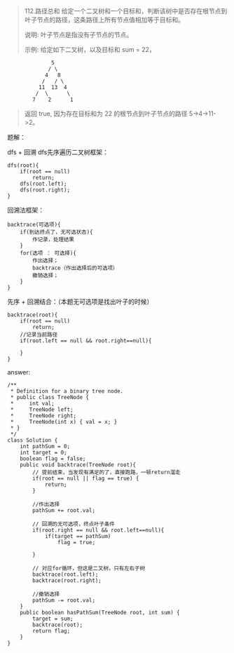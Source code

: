 > 112.路径总和
> 给定一个二叉树和一个目标和，判断该树中是否存在根节点到叶子节点的路径，这条路径上所有节点值相加等于目标和。
> 
> 说明: 叶子节点是指没有子节点的节点。
> 
> 示例: 
> 给定如下二叉树，以及目标和 sum = 22，
    
                  5
                 / \
                4   8
               /   / \
              11  13  4
             /  \      \
            7    2      1

> 返回 true, 因为存在目标和为 22 的根节点到叶子节点的路径 5->4->11->2。

题解：
    
dfs + 回溯
dfs先序遍历二叉树框架：
    
    dfs(root){
        if(root == null)
            return;
        dfs(root.left);
        dfs(root.right);
    }

回溯法框架：
    
    backtrace(可选项){
        if(到达终点了，无可选状态){
            作记录，处理结果
        }
        for(选项 ： 可选择){
            作出选择；
            backtrace（作出选择后的可选项）
            撤销选择；
        }
    }

先序 + 回溯结合：（本题无可选项是找出叶子的时候）
    
    backtrace(root){
        if(root == null)
            return;
        //记录当前路径
        if(root.left == null && root.right==null){
            
        }
    }

answer:
    
    /**
     * Definition for a binary tree node.
     * public class TreeNode {
     *     int val;
     *     TreeNode left;
     *     TreeNode right;
     *     TreeNode(int x) { val = x; }
     * }
     */
    class Solution {
        int pathSum = 0;
        int target = 0;
        boolean flag = false;
        public void backtrace(TreeNode root){
            // 提前结束，当发现有满足的了，直接跑路，一顿return溜走
            if(root == null || flag == true) {
                return;
            }
            
            //作出选择
            pathSum += root.val;
            
            // 回溯的无可选项，终点叶子条件
            if(root.right == null && root.left==null){
                if(target == pathSum)
                    flag = true;
                    
            }

            // 对应for循环，但这是二叉树，只有左右子树
            backtrace(root.left);
            backtrace(root.right);

            //撤销选择
            pathSum -= root.val;
        }
        public boolean hasPathSum(TreeNode root, int sum) {
            target = sum;
            backtrace(root);
            return flag;
        }
    }
